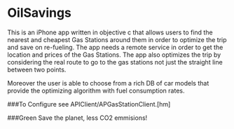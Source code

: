 OilSavings
=
This is an iPhone app written in objective c that allows users to find the nearest and cheapest Gas Stations around them in order to optimize the trip and save on re-fueling. The app needs a remote service in order to get the location and prices of the Gas Stations. The app also optimizes the trip by considering the real route to go to the gas stations not just the straight line between two points. 

Moreover the user is able to choose from a rich DB of car models that provide the optimizing algorithm with fuel consumption rates.



###To Configure
see APIClient/APGasStationClient.[hm]


###Green
Save the planet, less CO2 emmisions!

